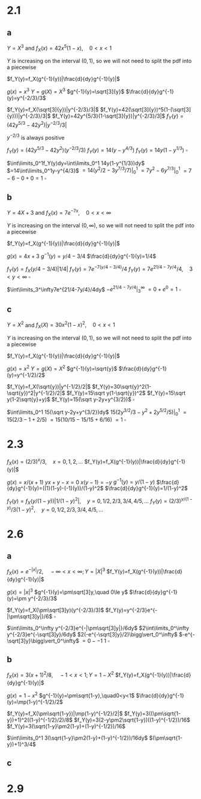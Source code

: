 # 2.1

## a

$Y=X^3$ and $f_X(x)=42x^5(1-x),\quad0<x<1$

$Y$ is increasing on the interval $(0,1)$, so we will not need to split the pdf into a piecewise

$f_Y(y)=f_X(g^{-1}(y))|\frac{d}{dy}g^{-1}(y)|$

$g(x)=x^3$
$Y=g(X)=X^3$
$g^{-1}(y)=\sqrt[3]{y}$
$\frac{d}{dy}g^{-1}(y)=y^{-2/3}/3$

$f_Y(y)=f_X(\sqrt[3]{y})|y^{-2/3}/3|$
$f_Y(y)=42(\sqrt[3]{y})^5(1-(\sqrt[3]{y}))|y^{-2/3}/3|$
$f_Y(y)=42y^{5/3}(1-\sqrt[3]{y})|y^{-2/3}/3|$
$f_Y(y)=(42y^{5/3}-42y^2)|y^{-2/3}/3|$

$y^{-2/3}$ is always positive

$f_Y(y)=(42y^{5/3}-42y^2)(y^{-2/3}/3)$
$f_Y(y)=14(y-y^{4/3})$
$f_Y(y)=14y(1-y^{1/3})$
$\square$

$\int\limits_0^1f_Y(y)dy=\int\limits_0^1 14y(1-y^{1/3})dy$
$=14\int\limits_0^1y-y^{4/3}$
$=14(y^2/2-3y^{7/3}/7)\bigg\vert_0^1$
$=7y^2-6y^{7/3}\bigg\vert_0^1$
$=7-6-0+0=1$
$\square$
## b

$Y=4X+3$ and $f_X(x)=7e^{-7x},\quad0<x<\infty$

$Y$ is increasing on the interval $(0,\infty)$, so we will not need to split the pdf into a piecewise

$f_Y(y)=f_X(g^{-1}(y))|\frac{d}{dy}g^{-1}(y)|$

$g(x)=4x+3$
$g^{-1}(y)=y/4-3/4$
$\frac{d}{dy}g^{-1}(y)=1/4$

$f_Y(y)=f_X(y/4-3/4)|1/4|$
$f_Y(y)=7e^{-7(y/4-3/4)}/4$
$f_Y(y)=7e^{21/4-7y/4}/4,\quad3<y<\infty$
$\square$

$\int\limits_3^\infty7e^{21/4-7y/4}/4dy$
$-e^{21/4-7y/4}\bigg\vert_3^\infty$
$=0+e^0=1$
$\square$

## c

$Y=X^2$ and $f_X(X)=30x^2(1-x)^2,\quad 0<x<1$

$Y$ is increasing on the interval $(0,1)$, so we will not need to split the pdf into a piecewise

$f_Y(y)=f_X(g^{-1}(y))|\frac{d}{dy}g^{-1}(y)|$

$g(x)=x^2$
$Y=g(X)=X^2$
$g^{-1}(y)=\sqrt{y}$
$\frac{d}{dy}g^{-1}(y)=y^{-1/2}/2$

$f_Y(y)=f_X(\sqrt{y})|y^{-1/2}/2|$
$f_Y(y)=30\sqrt{y}^2(1-\sqrt{y})^2|y^{-1/2}/2|$
$f_Y(y)=15\sqrt y(1-\sqrt{y})^2$
$f_Y(y)=15\sqrt y(1-2\sqrt{y}+y)$
$f_Y(y)=15(\sqrt y-2y+y^{3/2})$
$\square$

$\int\limits_0^1 15(\sqrt y-2y+y^{3/2})dy$
$15(2y^{3/2}/3-y^2+2y^{5/2}/5)\bigg\vert_0^1$
$=15(2/3-1+2/5)$
$=15(10/15-15/15+6/16)$
$=1$
$\square$

# 2.3

$f_X(x)=(2/3)^x/3,\quad x=0,1,2,...$
$f_Y(y)=f_X(g^{-1}(y))|\frac{d}{dy}g^{-1}(y)|$

$g(x)=x/(x+1)$
$yx+y-x=0$
$x(y-1)=-y$
$g^{-1}(y)=y/(1-y)$
$\frac{d}{dy}g^{-1}(y)=((1)(1-y)-(-1)(y))/(1-y)^2$
$\frac{d}{dy}g^{-1}(y)=1/(1-y)^2$

$f_Y(y)=f_X(y/(1-y))|1/(1-y)^2|,\quad y=0,1/2,2/3,3/4,4/5,...$
$f_Y(y)=(2/3)^{y/(1-y)}/3(1-y)^2,\quad y=0,1/2,2/3,3/4,4/5,...$

# 2.6

## a

$f_X(x)=e^{-|x|}/2,\quad -\infty<x<\infty;Y=|X|^3$
$f_Y(y)=f_X(g^{-1}(y))|\frac{d}{dy}g^{-1}(y)|$

$g(x)=|x|^3$
$g^{-1}(y)=\pm\sqrt[3]y,\quad 0\le y$
$\frac{d}{dy}g^{-1}(y)=\pm y^{-2/3}/3$

$f_Y(y)=f_X(\pm\sqrt[3]y)(y^{-2/3}/3)$
$f_Y(y)=y^{-2/3}e^{-|\pm\sqrt[3]y|}/6$
$\square$

$\int\limits_0^\infty y^{-2/3}e^{-|\pm\sqrt[3]y|}/6dy$
$2\int\limits_0^\infty y^{-2/3}e^{-\sqrt[3]y}/6dy$
$2(-e^{-\sqrt[3]y}/2)\bigg\vert_0^\infty$
$-e^{-\sqrt[3]y}\bigg\vert_0^\infty$
$=0--1$
$1$
$\square$

## b

$f_X(x)=3(x+1)^2/8,\quad-1<x<1;Y=1-X^2$
$f_Y(y)=f_X(g^{-1}(y))|\frac{d}{dy}g^{-1}(y)|$

$g(x)=1-x^2$
$g^{-1}(y)=\pm\sqrt{1-y},\quad0<y<1$
$\frac{d}{dy}g^{-1}(y)=\mp(1-y)^{-1/2}/2$

$f_Y(y)=f_X(\pm\sqrt{1-y})|\mp(1-y)^{-1/2}/2|$
$f_Y(y)=3((\pm\sqrt{1-y})+1)^2((1-y)^{-1/2}/2)/8$
$f_Y(y)=3(2-y\pm2\sqrt{1-y})((1-y)^{-1/2})/16$
$f_Y(y)=3(\sqrt{1-y}\pm2(1-y)+(1-y)^{-1/2})/16$

$\int\limits_0^1 3(\sqrt{1-y}\pm2(1-y)+(1-y)^{-1/2})/16dy$
$(\pm\sqrt{1-y})+1)^3/4$


## c

# 2.9